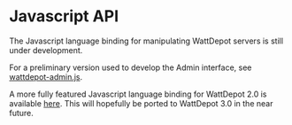 # Javascript API

The Javascript language binding for manipulating WattDepot servers is still under development.

For a preliminary version used to develop the Admin interface, see [wattdepot-admin.js](https://github.com/wattdepot/wattdepot/blob/master/src/main/resources/dist/js/wattdepot-admin.js).

A more fully featured Javascript language binding for WattDepot 2.0 is available [here](https://code.google.com/p/wattdepot-javascript-client/).  This will hopefully be ported to WattDepot 3.0 in the near future. 

